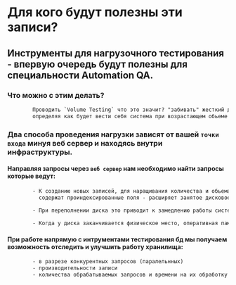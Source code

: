 # Для кого будут полезны эти записи?


## Инструменты для нагрузочного тестирования - впервую очередь будут полезны для специальности Automation QA. 


### Что можно с этим делать?
```txt
        Проводить `Volume Testing` что это значит? "забивать" жесткий диск информацией, 
        определяя как будет вести себя система при возрастающем обьеме информации. 
```


### Два способа проведения нагрузки зависят от вашей `точки входа` минуя веб сервер и находясь внутри инфраструктуры.

#### Направляя запросы через `веб сервер` нам необходимо найти запросы которые ведут:
```txt
        - К созданию новых записей, для наращивания количества и обьема записей на диске. каждая запись, особенно те которые
          содержат проиндексированные поля - расширяет занятое дисковое пространство. 
          
        - При переполнении диска это приводит к замедлению работы системы (время поиска, индексации и перестроения структуры таблиц).

        - Когда у диска заканчивается физическое место, оперативная память (используется как промежуточное хранилище `до сохранения информации на диск`) и файлы подкачки (swap) - это приводит к отказу работы оборудования..
```

####  При работе напрямую с интрументами тестирования бд мы получаем возможность отследить и улучшить работу хранилища:
```txt
        - в разрезе конкурентных запросов (паралельнных)
        - производительности записи
        - количества обрабатываемых запросов и времени на их обработку
```
